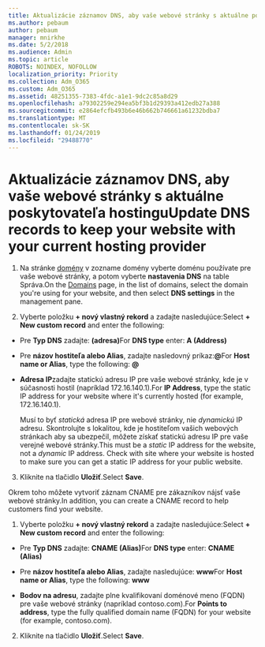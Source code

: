 ```yaml
---
title: Aktualizácie záznamov DNS, aby vaše webové stránky s aktuálne poskytovateľa hostingu
ms.author: pebaum
author: pebaum
manager: mnirkhe
ms.date: 5/2/2018
ms.audience: Admin
ms.topic: article
ROBOTS: NOINDEX, NOFOLLOW
localization_priority: Priority
ms.collection: Adm_O365
ms.custom: Adm_O365
ms.assetid: 48251355-7383-4fdc-a1e1-9dc2c85a8d29
ms.openlocfilehash: a79302259e294ea5bf3b1d29393a412edb27a388
ms.sourcegitcommit: e2864efcfb493b6e46b662b746661a61232bdba7
ms.translationtype: MT
ms.contentlocale: sk-SK
ms.lasthandoff: 01/24/2019
ms.locfileid: "29488770"
---
```

# <a name="update-dns-records-to-keep-your-website-with-your-current-hosting-provider"></a><span data-ttu-id="c8c6a-102">Aktualizácie záznamov DNS, aby vaše webové stránky s aktuálne poskytovateľa hostingu</span><span class="sxs-lookup"><span data-stu-id="c8c6a-102">Update DNS records to keep your website with your current hosting provider</span></span>

1. <span data-ttu-id="c8c6a-103">Na stránke [domény](https://portal.office.com/adminportal/home#/Domains) v zozname domény vyberte doménu používate pre vaše webové stránky, a potom vyberte **nastavenia DNS** na table Správa.</span><span class="sxs-lookup"><span data-stu-id="c8c6a-103">On the [Domains](https://portal.office.com/adminportal/home#/Domains) page, in the list of domains, select the domain you're using for your website, and then select **DNS settings** in the management pane.</span></span> 
    
2. <span data-ttu-id="c8c6a-104">Vyberte položku **+ nový vlastný rekord** a zadajte nasledujúce:</span><span class="sxs-lookup"><span data-stu-id="c8c6a-104">Select **+ New custom record** and enter the following:</span></span> 
    
  - <span data-ttu-id="c8c6a-105">Pre **Typ DNS** zadajte: **(adresa)**</span><span class="sxs-lookup"><span data-stu-id="c8c6a-105">For **DNS type** enter: **A (Address)**</span></span>
    
  - <span data-ttu-id="c8c6a-106">Pre **názov hostiteľa alebo Alias**, zadajte nasledovný príkaz:**@**</span><span class="sxs-lookup"><span data-stu-id="c8c6a-106">For **Host name or Alias**, type the following: **@**</span></span>
    
  - <span data-ttu-id="c8c6a-107">**Adresa IP**zadajte statickú adresu IP pre vaše webové stránky, kde je v súčasnosti hostil (napríklad 172.16.140.1).</span><span class="sxs-lookup"><span data-stu-id="c8c6a-107">For **IP Address**, type the static IP address for your website where it's currently hosted (for example, 172.16.140.1).</span></span> 
    
    <span data-ttu-id="c8c6a-p101">Musí to byť *statická* adresa IP pre webové stránky, nie *dynamickú* IP adresu. Skontrolujte s lokalitou, kde je hostiteľom vašich webových stránkach aby sa ubezpečil, môžete získať statickú adresu IP pre vaše verejné webové stránky.</span><span class="sxs-lookup"><span data-stu-id="c8c6a-p101">This must be a  *static*  IP address for the website, not a  *dynamic*  IP address. Check with site where your website is hosted to make sure you can get a static IP address for your public website.</span></span> 
    
3. <span data-ttu-id="c8c6a-110">Kliknite na tlačidlo **Uložiť**.</span><span class="sxs-lookup"><span data-stu-id="c8c6a-110">Select **Save**.</span></span> 
    
<span data-ttu-id="c8c6a-111">Okrem toho môžete vytvoriť záznam CNAME pre zákazníkov nájsť vaše webové stránky.</span><span class="sxs-lookup"><span data-stu-id="c8c6a-111">In addition, you can create a CNAME record to help customers find your website.</span></span>
  
1. <span data-ttu-id="c8c6a-112">Vyberte položku **+ nový vlastný rekord** a zadajte nasledujúce:</span><span class="sxs-lookup"><span data-stu-id="c8c6a-112">Select **+ New custom record** and enter the following:</span></span> 
    
  - <span data-ttu-id="c8c6a-113">Pre **Typ DNS** zadajte: **CNAME (Alias)**</span><span class="sxs-lookup"><span data-stu-id="c8c6a-113">For **DNS type** enter: **CNAME (Alias)**</span></span>
    
  - <span data-ttu-id="c8c6a-114">Pre **názov hostiteľa alebo Alias**, zadajte nasledujúce: **www**</span><span class="sxs-lookup"><span data-stu-id="c8c6a-114">For **Host name or Alias**, type the following: **www**</span></span>
    
  - <span data-ttu-id="c8c6a-115">**Bodov na adresu**, zadajte plne kvalifikovaní doménové meno (FQDN) pre vaše webové stránky (napríklad contoso.com).</span><span class="sxs-lookup"><span data-stu-id="c8c6a-115">For **Points to address**, type the fully qualified domain name (FQDN) for your website (for example, contoso.com).</span></span> 
    
2. <span data-ttu-id="c8c6a-116">Kliknite na tlačidlo **Uložiť**.</span><span class="sxs-lookup"><span data-stu-id="c8c6a-116">Select **Save**.</span></span> 
    


